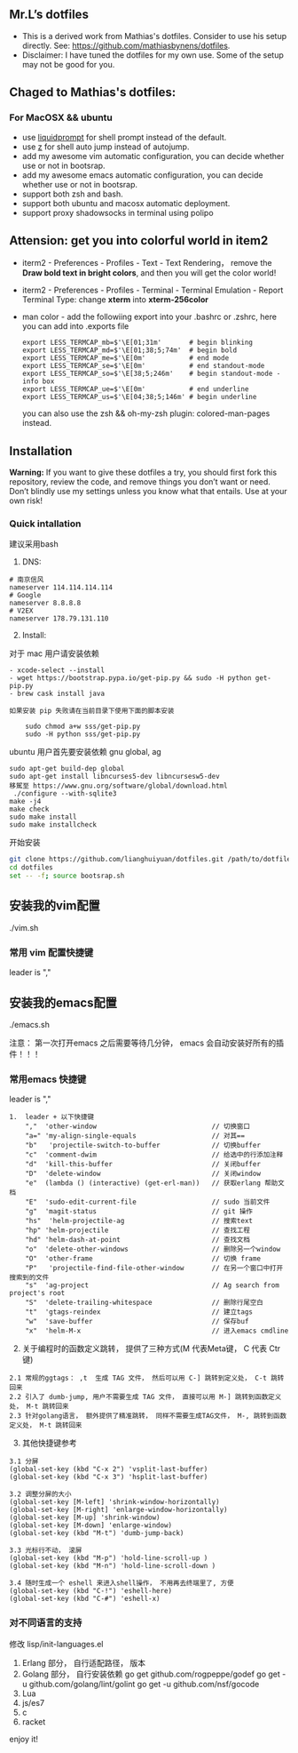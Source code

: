 ##  Mr.L’s dotfiles

* This is a derived work from Mathias's dotfiles. Consider to use his setup directly. See: https://github.com/mathiasbynens/dotfiles.
* Disclaimer: I have tuned the dotfiles for my own use. Some of the setup may not be good for you.

## Chaged to Mathias's dotfiles:

### For MacOSX && ubuntu

* use [liquidprompt](https://github.com/nojhan/liquidprompt) for shell prompt instead of the default.
* use [z](https://github.com/rupa/z) for shell auto jump instead of autojump.
* add my awesome vim automatic configuration, you can decide whether use or not in bootsrap.
* add my awesome emacs automatic configuration, you can decide whether use or not in bootsrap.
* support both zsh and bash.
* support both ubuntu and macosx automatic deployment.
* support proxy shadowsocks in terminal using polipo

## Attension: get you into colorful world in item2

- iterm2 - Preferences - Profiles - Text - Text Rendering， remove the **Draw bold text in bright colors**, and then you will get the color world!
- iterm2 - Preferences - Profiles - Terminal - Terminal Emulation - Report Terminal Type: change **xterm** into **xterm-256color**
- man color - add the followiing export into your .bashrc or .zshrc, here you can add into .exports file

    ```
    export LESS_TERMCAP_mb=$'\E[01;31m'       # begin blinking
    export LESS_TERMCAP_md=$'\E[01;38;5;74m'  # begin bold
    export LESS_TERMCAP_me=$'\E[0m'           # end mode
    export LESS_TERMCAP_se=$'\E[0m'           # end standout-mode
    export LESS_TERMCAP_so=$'\E[38;5;246m'    # begin standout-mode - info box
    export LESS_TERMCAP_ue=$'\E[0m'           # end underline
    export LESS_TERMCAP_us=$'\E[04;38;5;146m' # begin underline
    ```

    you can also use the zsh && oh-my-zsh plugin: colored-man-pages instead.

## Installation

**Warning:** If you want to give these dotfiles a try, you should first fork this repository, review the code, and remove things you don’t want or need. Don’t blindly use my settings unless you know what that entails. Use at your own risk!

### Quick intallation

建议采用bash

1. DNS:
```
# 南京信风
nameserver 114.114.114.114
# Google
nameserver 8.8.8.8
# V2EX
nameserver 178.79.131.110
```

2. Install:

对于 mac 用户请安装依赖

    - xcode-select --install
    - wget https://bootstrap.pypa.io/get-pip.py && sudo -H python get-pip.py
    - brew cask install java

    如果安装 pip 失败请在当前目录下使用下面的脚本安装

        sudo chmod a+w sss/get-pip.py
        sudo -H python sss/get-pip.py

ubuntu 用户首先要安装依赖 gnu global, ag

    sudo apt-get build-dep global
    sudo apt-get install libncurses5-dev libncursesw5-dev
    移駕至 https://www.gnu.org/software/global/download.html
     ./configure --with-sqlite3
    make -j4
    make check
    sudo make install
    sudo make installcheck


开始安装

```bash
git clone https://github.com/lianghuiyuan/dotfiles.git /path/to/dotfiles
cd dotfiles
set -- -f; source bootsrap.sh
```

## 安装我的vim配置

./vim.sh

### 常用 vim 配置快捷键
leader is ","


## 安装我的emacs配置

./emacs.sh

注意： 第一次打开emacs 之后需要等待几分钟， emacs 会自动安装好所有的插件！！！

### 常用emacs 快捷键

leader is ","

```
1.  leader + 以下快捷键
    ","  'other-window                             // 切换窗口
    "a=" 'my-align-single-equals                   // 对其==
    "b"   'projectile-switch-to-buffer             // 切换buffer
    "c"  'comment-dwim                             // 给选中的行添加注释
    "d"  'kill-this-buffer                         // 关闭buffer
    "D"  'delete-window                            // 关闭window
    "e"  (lambda () (interactive) (get-erl-man))   // 获取erlang 帮助文档
    "E"  'sudo-edit-current-file                   // sudo 当前文件
    "g"  'magit-status                             // git 操作
    "hs"  'helm-projectile-ag                      // 搜索text
    "hp" 'helm-projectile                          // 查找工程
    "hd" 'helm-dash-at-point                       // 查找文档
    "o"  'delete-other-windows                     // 删除另一个window
    "O"  'other-frame                              // 切换 frame
    "P"   'projectile-find-file-other-window       // 在另一个窗口中打开搜索到的文件
    "s"  'ag-project                               // Ag search from project's root
    "S"  'delete-trailing-whitespace               // 删除行尾空白
    "t"  'gtags-reindex                            // 建立tags
    "w"  'save-buffer                              // 保存buf
    "x"  'helm-M-x                                 // 进入emacs cmdline
```

2. 关于编程时的函数定义跳转， 提供了三种方式(M 代表Meta键， C 代表 Ctr 键)


```
2.1 常规的ggtags： ,t  生成 TAG 文件， 然后可以用 C-] 跳转到定义处， C-t 跳转回来
2.2 引入了 dumb-jump, 用户不需要生成 TAG 文件， 直接可以用 M-] 跳转到函数定义处， M-t 跳转回来
2.3 针对golang语言， 额外提供了精准跳转， 同样不需要生成TAG文件， M-, 跳转到函数定义处， M-t 跳转回来
```

3. 其他快捷键参考

```
3.1 分屏
(global-set-key (kbd "C-x 2") 'vsplit-last-buffer)  
(global-set-key (kbd "C-x 3") 'hsplit-last-buffer)

3.2 调整分屏的大小
(global-set-key [M-left] 'shrink-window-horizontally)
(global-set-key [M-right] 'enlarge-window-horizontally)
(global-set-key [M-up] 'shrink-window)
(global-set-key [M-down] 'enlarge-window)
(global-set-key (kbd "M-t") 'dumb-jump-back)

3.3 光标行不动， 滚屏
(global-set-key (kbd "M-p") 'hold-line-scroll-up )
(global-set-key (kbd "M-n") 'hold-line-scroll-down )

3.4 随时生成一个 eshell 来进入shell操作， 不用再去终端里了, 方便
(global-set-key (kbd "C-!") 'eshell-here)
(global-set-key (kbd "C-#") 'eshell-x)

```
### 对不同语言的支持

修改 lisp/init-languages.el

1. Erlang 部分， 自行适配路径， 版本
2. Golang 部分， 自行安装依赖
    go get github.com/rogpeppe/godef
    go get -u github.com/golang/lint/golint
    go get -u github.com/nsf/gocode
3. Lua
4. js/es7
5. c
6. racket


enjoy it!
